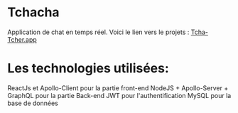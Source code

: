 # Tchacha
Application de chat en temps réel.
Voici le lien vers le projets :
[Tcha-Tcher.app](https://compassionate-meninsky-2b1c85.netlify.app/)

# Les technologies utilisées:
ReactJs et Apollo-Client pour la partie front-end
NodeJS + Apollo-Server + GraphQL pour la partie Back-end
JWT pour l'authentification
MySQL pour la base de données
